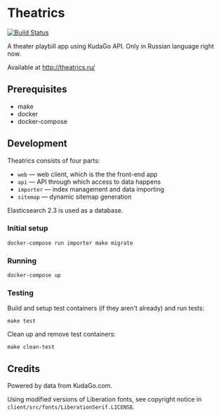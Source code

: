 Theatrics
=========

[![Build Status](https://travis-ci.org/despawnerer/theatrics.svg?branch=master)](https://travis-ci.org/despawnerer/theatrics)

A theater playbill app using KudaGo API. Only in Russian language right now.

Available at http://theatrics.ru/


Prerequisites
-------------

- make
- docker
- docker-compose


Development
-----------

Theatrics consists of four parts:

- `web` — web client, which is the the front-end app
- `api` — API through which access to data happens
- `importer` — index management and data importing
- `sitemap` — dynamic sitemap generation

Elasticsearch 2.3 is used as a database.


### Initial setup

    docker-compose run importer make migrate


### Running

	docker-compose up


### Testing

Build and setup test containers (if they aren't already) and run tests:

    make test

Clean up and remove test containers:

    make clean-test



Credits
-------

Powered by data from KudaGo.com.

Using modified versions of Liberation fonts, see copyright notice in `client/src/fonts/LiberationSerif.LICENSE`.

